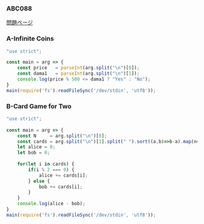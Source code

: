 ### ABC088
[問題ページ](https://atcoder.jp/contests/abc088/tasks)

### A-Infinite Coins
```JavaScript
"use strict";

const main = arg => {
    const price   = parseInt(arg.split("\n")[0]);
    const dama1   = parseInt(arg.split("\n")[1]);
    console.log(price % 500 <= dama1 ? "Yes" : "No");
}
main(require('fs').readFileSync('/dev/stdin', 'utf8'));

```

### B-Card Game for Two
```JavaScript
"use strict";
    
const main = arg => {
    const N     = arg.split("\n")[0];
    const cards = arg.split("\n")[1].split(" ").sort((a,b)=>b-a).map(n=>parseInt(n));
    let alice = 0;
    let bob = 0;
    
    for(let i in cards) {
        if(i % 2 === 0) {
            alice += cards[i];
        } else {
            bob += cards[i];
        }
    }
    console.log(alice - bob);
}
main(require('fs').readFileSync('/dev/stdin', 'utf8'));

```